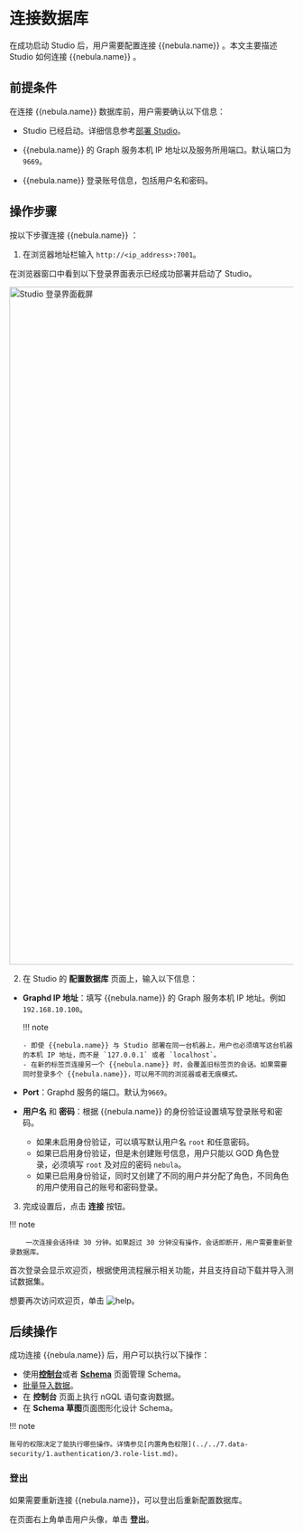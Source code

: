 # 连接数据库

在成功启动 Studio 后，用户需要配置连接 {{nebula.name}} 。本文主要描述 Studio 如何连接 {{nebula.name}} 。

## 前提条件

在连接 {{nebula.name}} 数据库前，用户需要确认以下信息：

- Studio 已经启动。详细信息参考[部署 Studio](st-ug-deploy.md)。

-  {{nebula.name}} 的 Graph 服务本机 IP 地址以及服务所用端口。默认端口为 `9669`。

-  {{nebula.name}} 登录账号信息，包括用户名和密码。

## 操作步骤

按以下步骤连接 {{nebula.name}} ：

1. 在浏览器地址栏输入 `http://<ip_address>:7001`。

  在浏览器窗口中看到以下登录界面表示已经成功部署并启动了 Studio。

  <img src="https://docs-cdn.nebula-graph.com.cn/figures/std_login_230912_cn.png" width="1200" alt="Studio 登录界面截屏">

2. 在 Studio 的 **配置数据库** 页面上，输入以下信息：

  - **Graphd IP 地址**：填写 {{nebula.name}} 的 Graph 服务本机 IP 地址。例如`192.168.10.100`。

    !!! note

        - 即使 {{nebula.name}} 与 Studio 部署在同一台机器上，用户也必须填写这台机器的本机 IP 地址，而不是 `127.0.0.1` 或者 `localhost`。
        - 在新的标签页连接另一个 {{nebula.name}} 时，会覆盖旧标签页的会话。如果需要同时登录多个 {{nebula.name}}，可以用不同的浏览器或者无痕模式。

  - **Port**：Graphd 服务的端口。默认为`9669`。

  - **用户名** 和 **密码**：根据 {{nebula.name}} 的身份验证设置填写登录账号和密码。
    - 如果未启用身份验证，可以填写默认用户名 `root` 和任意密码。
    - 如果已启用身份验证，但是未创建账号信息，用户只能以 GOD 角色登录，必须填写 `root` 及对应的密码 `nebula`。
    - 如果已启用身份验证，同时又创建了不同的用户并分配了角色，不同角色的用户使用自己的账号和密码登录。

3. 完成设置后，点击 **连接** 按钮。  

  !!! note

        一次连接会话持续 30 分钟。如果超过 30 分钟没有操作，会话即断开，用户需要重新登录数据库。

首次登录会显示欢迎页，根据使用流程展示相关功能，并且支持自动下载并导入测试数据集。

想要再次访问欢迎页，单击 ![help](https://docs-cdn.nebula-graph.com.cn/figures/navbar-help.png)。

## 后续操作

成功连接 {{nebula.name}} 后，用户可以执行以下操作：

- 使用[**控制台**](../quick-start/st-ug-create-schema.md)或者 [**Schema**](../manage-schema/st-ug-crud-space.md) 页面管理 Schema。
- [批量导入数据](../quick-start/st-ug-import-data.md)。
- 在 **控制台** 页面上执行 nGQL 语句查询数据。
- 在 **Schema 草图**页面图形化设计 Schema。


!!! note

    账号的权限决定了能执行哪些操作。详情参见[内置角色权限](../../7.data-security/1.authentication/3.role-list.md)。

### 登出

如果需要重新连接 {{nebula.name}}，可以登出后重新配置数据库。

在页面右上角单击用户头像，单击 **登出**。
